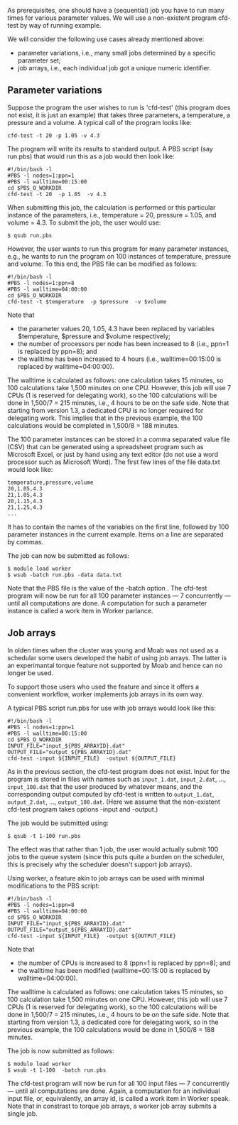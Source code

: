 As prerequisites, one should have a (sequential) job you have to run many times for various parameter values. We will use a non-existent program cfd-test by way of running example.

We will consider the following use cases already mentioned above:

  * parameter variations, i.e., many small jobs determined by a specific parameter set;
  * job arrays, i.e., each individual job got a unique numeric identifier.

## Parameter variations

Suppose the program the user wishes to run is 'cfd-test' (this program does not exist, it is just an example) that takes three parameters, a temperature, a pressure and a volume. A typical call of the program looks like:
```
cfd-test -t 20 -p 1.05 -v 4.3
```
The program will write its results to standard output. A PBS script (say run.pbs) that would run this as a job would then look like:
```
#!/bin/bash -l
#PBS -l nodes=1:ppn=1
#PBS -l walltime=00:15:00
cd $PBS_O_WORKDIR
cfd-test -t 20  -p 1.05  -v 4.3
```
When submitting this job, the calculation is performed or this particular instance of the parameters, i.e., temperature = 20, pressure = 1.05, and volume = 4.3. To submit the job, the user would use:
```
$ qsub run.pbs
```
However, the user wants to run this program for many parameter instances, e.g., he wants to run the program on 100 instances of temperature, pressure and volume. To this end, the PBS file can be modified as follows:
```
#!/bin/bash -l
#PBS -l nodes=1:ppn=8
#PBS -l walltime=04:00:00
cd $PBS_O_WORKDIR
cfd-test -t $temperature  -p $pressure  -v $volume
```
Note that
  * the parameter values 20, 1.05, 4.3 have been replaced by variables $temperature, $pressure and $volume respectively;
  * the number of processors per node has been increased to 8 (i.e., ppn=1 is replaced by ppn=8); and
  * the walltime has been increased to 4 hours (i.e., walltime=00:15:00 is replaced by walltime=04:00:00).

The walltime is calculated as follows: one calculation takes 15 minutes, so 100 calculations take 1,500 minutes on one CPU. However, this job will use 7 CPUs (1 is reserved for delegating work), so the 100 calculations will be done in 1,500/7 = 215 minutes, i.e., 4 hours to be on the safe side. Note that starting from version 1.3, a dedicated CPU is no longer required for delegating work. This implies that in the previous example, the 100 calculations would be completed in 1,500/8 = 188 minutes.

The 100 parameter instances can be stored in a comma separated value file (CSV) that can be generated using a spreadsheet program such as Microsoft Excel, or just by hand using any text editor (do not use a word processor such as Microsoft Word). The first few lines of the file data.txt would look like:
```
temperature,pressure,volume
20,1.05,4.3
21,1.05,4.3
20,1.15,4.3
21,1.25,4.3
...
```
It has to contain the names of the variables on the first line, followed by 100 parameter instances in the current example. Items on a line are separated by commas.

The job can now be submitted as follows:
```
$ module load worker
$ wsub -batch run.pbs -data data.txt
```
Note that the PBS file is the value of the -batch option . The cfd-test program will now be run for all 100 parameter instances — 7 concurrently — until all computations are done. A computation for such a parameter instance is called a work item in Worker parlance.

## Job arrays

In olden times when the cluster was young and Moab was not used as a schedular some users developed the habit of using job arrays. The latter is an experimantal torque feature not supported by Moab and hence can no longer be used.

To support those users who used the feature and since it offers a convenient workflow, worker implements job arrays in its own way.

A typical PBS script run.pbs for use with job arrays would look like this:
```
#!/bin/bash -l
#PBS -l nodes=1:ppn=1
#PBS -l walltime=00:15:00
cd $PBS_O_WORKDIR
INPUT_FILE="input_${PBS_ARRAYID}.dat"
OUTPUT_FILE="output_${PBS_ARRAYID}.dat"
cfd-test -input ${INPUT_FILE}  -output ${OUTPUT_FILE}
```
As in the previous section, the cfd-test program does not exist. Input for the program is stored in files with names such as ```input_1.dat```, ```input_2.dat```, ..., ```input_100.dat``` that the user produced by whatever means, and the corresponding output computed by cfd-test is written to ```output_1.dat```, ```output_2.dat```, ..., ```output_100.dat```. (Here we assume that the non-existent cfd-test program takes options -input and -output.)

The job would be submitted using:
```
$ qsub -t 1-100 run.pbs
```
The effect was that rather than 1 job, the user would actually submit 100 jobs to the queue system (since this puts quite a burden on the scheduler, this is precisely why the scheduler doesn't support job arrays).

Using worker, a feature akin to job arrays can be used with minimal modifications to the PBS script:
```
#!/bin/bash -l
#PBS -l nodes=1:ppn=8
#PBS -l walltime=04:00:00
cd $PBS_O_WORKDIR
INPUT_FILE="input_${PBS_ARRAYID}.dat"
OUTPUT_FILE="output_${PBS_ARRAYID}.dat"
cfd-test -input ${INPUT_FILE}  -output ${OUTPUT_FILE}
```
Note that
  * the number of CPUs is increased to 8 (ppn=1 is replaced by ppn=8); and
  * the walltime has been modified (walltime=00:15:00 is replaced by walltime=04:00:00).

The walltime is calculated as follows: one calculation takes 15 minutes, so 100 calculation take 1,500 minutes on one CPU. However, this job will use 7 CPUs (1 is reserved for delegating work), so the 100 calculations will be done in 1,500/7 = 215 minutes, i.e., 4 hours to be on the safe side.  Note that starting from version 1.3, a dedicated core for delegating work, so in the previous example, the 100 calculations would be done in 1,500/8 = 188 minutes.

The job is now submitted as follows:
```
$ module load worker
$ wsub -t 1-100  -batch run.pbs
```
The cfd-test program will now be run for all 100 input files — 7 concurrently — until all computations are done. Again, a computation for an individual input file, or, equivalently, an array id, is called a work item in Worker speak. Note that in constrast to torque job arrays, a worker job array submits a single job.
